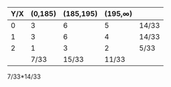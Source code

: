 
| Y/X | (0,185) | (185,195) | (195,$\infty$) |       |
| --- | ------- | --------- | -------------- | ----- |
| 0   | 3       | 6         | 5              | 14/33 |
| 1   | 3       | 6         | 4              | 14/33 |
| 2   | 1       | 3         | 2              | 5/33  |
|     | 7/33    | 15/33     | 11/33          |       |
7/33*14/33